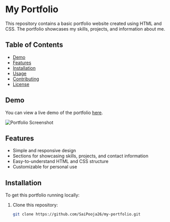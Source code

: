 
# My Portfolio

This repository contains a basic portfolio website created using HTML and CSS. The portfolio showcases my skills, projects, and information about me.

## Table of Contents

- [Demo](#demo)
- [Features](#features)
- [Installation](#installation)
- [Usage](#usage)
- [Contributing](#contributing)
- [License](#license)

## Demo

You can view a live demo of the portfolio [here](https://your-demo-link-here.com).

![Portfolio Screenshot](screenshot.png)

## Features

- Simple and responsive design
- Sections for showcasing skills, projects, and contact information
- Easy-to-understand HTML and CSS structure
- Customizable for personal use

## Installation

To get this portfolio running locally:

1. Clone this repository:

   ```bash
   git clone https://github.com/SaiPooja26/my-portfolio.git
